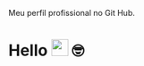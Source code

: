 Meu perfil profissional no Git Hub.

# Hello <img src="https://media.giphy.com/media/hvRJCLFzcasrR4ia7z/giphy.gif" width="30"> 🤓
